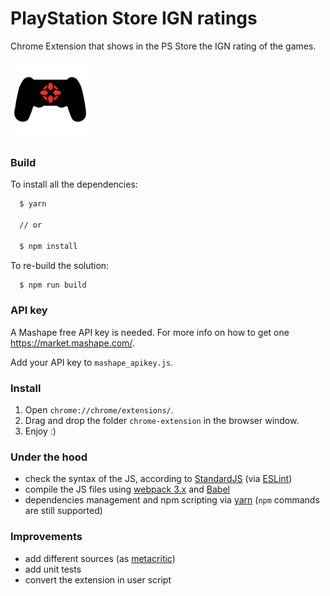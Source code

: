 PlayStation Store IGN ratings
========

Chrome Extension that shows in the PS Store the IGN rating of the games.

![PS store Ratings icon](chrome-extension/icons/icon128.png)

### Build
To install all the dependencies:

```bash
  $ yarn

  // or

  $ npm install
```

To re-build the solution:

```bash
  $ npm run build
```

### API key
A Mashape free API key is needed. For more info on how to get one https://market.mashape.com/.

Add your API key to `mashape_apikey.js`.

### Install
1. Open `chrome://chrome/extensions/`.
2. Drag and drop the folder `chrome-extension` in the browser window.
3. Enjoy :)

### Under the hood
- check the syntax of the JS, according to [StandardJS](http://standardjs.com/) (via [ESLint](http://eslint.org/))
- compile the JS files using [webpack 3.x](https://webpack.github.io/) and [Babel](https://babeljs.io/)
- dependencies management and npm scripting via [yarn](https://yarnpkg.com) (`npm` commands are still supported)

### Improvements
- add different sources (as [metacritic](http://www.metacritic.com/))
- add unit tests
- convert the extension in user script
